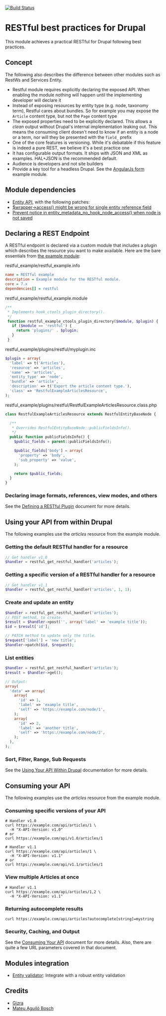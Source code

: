 [![Build Status](https://travis-ci.org/RESTful-Drupal/restful.svg?branch=7.x-1.x)](https://travis-ci.org/RESTful-Drupal/restful)

# RESTful best practices for Drupal

This module achieves a practical RESTful for Drupal following best practices.


## Concept
The following also describes the difference between other modules such as RestWs and Services Entity.

* Restful module requires explicitly declaring the exposed API. When enabling the
module nothing will happen until the implementing developer will declare it
* Instead of exposing resources by entity type (e.g. node, taxonomy term), Restful
cares about bundles. So for example you may expose the ``Article`` content type, but
not the ``Page`` content type
* The exposed properties need to be explicitly declared. This allows a _clean_ output
without Drupal's internal implementation leaking out. This means the consuming
client doesn't need to know if an entity is a node or a term, nor will they be presented
with the ``field_`` prefix
* One of the core features is versioning. While it's debatable if this feature
 is indeed a pure REST, we believe it's a best practice one
* It has configurable output formats. It ships with JSON and XML as examples. HAL+JSON is the recommended default.
* Audience is developers and not site builders
* Provide a key tool for a headless Drupal. See the [AngularJs form](https://github.com/Gizra/restful/blob/7.x-1.x/modules/restful_angular_example/README.md) example module.


## Module dependencies

  * [Entity API](https://drupal.org/project/entity), with the following patches:
  * [$wrapper->access() might be wrong for single entity reference field](https://www.drupal.org/node/2264079#comment-8911637)
  * [Prevent notice in entity_metadata_no_hook_node_access() when node is not saved](https://drupal.org/node/2086225#comment-8768373)


## Declaring a REST Endpoint

A RESTful endpoint is declared via a custom module that includes a plugin which
describes the resource you want to make available.  Here are the bare
essentials from [the example module](./modules/restful_example):

restful_example/restful_example.info
```ini
name = RESTful example
description = Example module for the RESTful module.
core = 7.x
dependencies[] = restful
```

restful_example/restful_example.module
```php
/**
 * Implements hook_ctools_plugin_directory().
 */
 function restful_example_ctools_plugin_directory($module, $plugin) {
   if ($module == 'restful') {
     return 'plugins/' . $plugin;
   }
 }
```

restful_example/plugins/restful/myplugin.inc
```php
$plugin = array(
  'label' => t('Articles'),
  'resource' => 'articles',
  'name' => 'articles',
  'entity_type' => 'node',
  'bundle' => 'article',
  'description' => t('Export the article content type.'),
  'class' => 'RestfulExampleArticlesResource',
);
```

restful_example/plugins/restful/RestfulExampleArticlesResource.class.php
```php
class RestfulExampleArticlesResource extends RestfulEntityBaseNode {

  /**
   * Overrides RestfulEntityBaseNode::publicFieldsInfo().
   */
  public function publicFieldsInfo() {
    $public_fields = parent::publicFieldsInfo();

    $public_fields['body'] = array(
      'property' => 'body',
      'sub_property' => 'value',
    );

    return $public_fields;
  }
}
```

### Declaring image formats, references, view modes, and others

See the [Defining a RESTful Plugin](./docs/plugin.md) document for more details.


## Using your API from within Drupal

The following examples use the _articles_ resource from the example module.

### Getting the default RESTful handler for a resource

```php
// Get handler v1.0
$handler = restful_get_restful_handler('articles');
```


### Getting a specific version of a RESTful handler for a resource

```php
// Get handler v1.1
$handler = restful_get_restful_handler('articles', 1, 1);
```


### Create and update an entity
```php
$handler = restful_get_restful_handler('articles');
// POST method, to create.
$result = $handler->post('', array('label' => 'example title'));
$id = $result['id'];

// PATCH method to update only the title.
$request['label'] = 'new title';
$handler->patch($id, $request);
```


### List entities
```php
$handler = restful_get_restful_handler('articles');
$result = $handler->get();

// Output:
array(
  'data' => array(
    array(
      'id' => 1,
      'label' => 'example title',
      'self' => 'https://example.com/node/1',
    );
    array(
      'id' => 2,
      'label' => 'another title',
      'self' => 'https://example.com/node/2',
    );
  ),
);
```


### Sort, Filter, Range, Sub Requests

See the [Using Your API Within Drupal](./docs/api_drupal.md) documentation for more
 details.


## Consuming your API

The following examples use the _articles_ resource from the example module.

### Consuming specific versions of your API
```shell
# Handler v1.0
curl https://example.com/api/articles/1 \
  -H "X-API-Version: v1.0"
# or
curl https://example.com/api/v1.0/articles/1

# Handler v1.1
curl https://example.com/api/articles/1 \
  -H "X-API-Version: v1.1"
# or
curl https://example.com/api/v1.1/articles/1
```


### View multiple Articles at once

```shell
# Handler v1.1
curl https://example.com/api/articles/1,2 \
  -H "X-API-Version: v1.1"
```


### Returning autocomplete results

```shell
curl https://example.com/api/articles?autocomplete[string]=mystring
```


### Security, Caching, and Output

See the [Consuming Your API](./docs/api_url.md) document for more details.
Also, there are quite a few URL parameters covered in that document.


## Modules integration
* [Entity validator](https://www.drupal.org/project/entity_validator): Integrate
with a robust entity validation


## Credits

* [Gizra](http://gizra.com)
* [Mateu Aguiló Bosch](https://github.com/mateu-aguilo-bosch)
